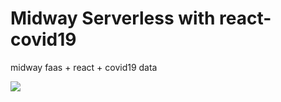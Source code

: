 # Midway Serverless with react-covid19

midway faas + react + covid19 data

![](https://gw.alicdn.com/tfs/TB1JMxfHFT7gK0jSZFpXXaTkpXa-1917-965.png)